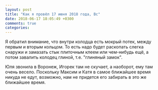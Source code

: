 ```yaml
---
layout: post
title: "Как я провёл 17 июня 2018 года, Вс"
date: 2018-06-17 18:05:49 +0300
comments: true
categories: 
---
```


Я обратил внимание, что внутри колодца есть мокрый потек, между первым и вторым кольцом. То есть надо будет раскопать слегка снаружи и замазать стык плиточным клеем или чем-нибудь ещё, а потом завалить колодец глиной, т.е. "глиняный замок".


Юля звонила в Воронеж, Игорек там не скучает, а наоборот, ему там очень весело. Поскольку Максим и Катя в самое ближайшее время никуда не едут, возможно, нам не придется его забирать в это же ближайшее время.
